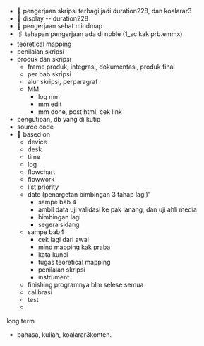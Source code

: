 - 👋 pengerjaan skripsi terbagi jadi duration228, dan koalarar3
- 👀 display -- duration228
- 🌱 pengerjaan sehat mindmap
- 🖇  tahapan pengerjaan ada di noble (1_sc kak prb.emmx)
- teoretical mapping
- penilaian skripsi
- produk dan skripsi
  - frame produk, integrasi, dokumentasi, produk final
  - per bab skripsi
  - alur skripsi, perparagraf
  - MM
    - log mm
    - mm edit
    - mm done, post html, cek link
- pengutipan, db yang di kutip
- source code
- 👋 based on
    - device
    - desk
    - time
    - log
    - flowchart
    - flowwork
    - list priority
    - date          (penargetan bimbingan 3 tahap lagi)'
      - sampe bab 4
      - ambil data uji validasi ke pak lanang, dan uji ahli media
      - bimbingan lagi
      - segera sidang
    - sampe bab4
      - cek lagi dari awal
      - mind mapping kak praba
      - kata kunci
      - tugas teoretical mapping
      - penilaian skripsi
      - instrument
    - finishing programnya blm selese semua
    - calibrasi
    - test
    -

<!---
duration228/duration228 is a ✨ special ✨ repository because its `README.md` (this file) appears on your GitHub profile.
You can click the Preview link to take a look at your changes.
--->

long term
  - bahasa, kuliah, koalarar3konten.
  
